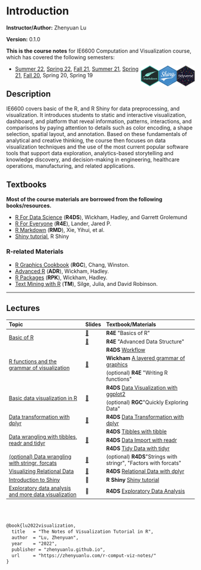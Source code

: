 # Introduction

<!-- <p align="center">
  <img src="images/home/Minard.png" style="width:100%"/>
</p>
<p align="center" style="font-size: 0.775em">
  Creator: Charles Joseph Minard
</p> -->

**Instructor/Author:** Zhenyuan Lu

**Version:** 0.1.0

**This is the course notes** for IE6600 Computation and Visualization course, which has covered the following semesters:


<img src='https://raw.githubusercontent.com/tidyverse/tidyverse/main/man/figures/logo.png' align="right" height="55.5"/>
<img src='https://raw.githubusercontent.com/rstudio/shiny/main/man/figures/logo.png' align="right" height="55.5"/>
<img src='https://raw.githubusercontent.com/rstudio/rmarkdown/main/man/figures/logo.png' align="right" height="55.5"/>




- [Summer 22](https://zhenyuanlu.com/ie6600-bos-su22/), [Spring 22](https://zhenyuanlu.com/ie6600-sea-sp22/), [Fall 21](https://zhenyuanlu.com/ie6600-bos-fa21/), [Summer 21](https://zhenyuanlu.com/ie6600-bos-sm21/), [Spring 21](https://zhenyuanlu.com/ie6600-sea-sp21/), [Fall 20](https://zhenyuanlu.com/ie6600-bos-fa20/), Spring 20, Spring 19


## Description

IE6600 covers basic of the R, and R Shiny for data preprocessing, and visualization. It introduces students to static and interactive visualization, dashboard, and platform that reveal information, patterns, interactions, and comparisons by paying attention to details such as color encoding, a shape selection, spatial layout, and annotation. Based on these fundamentals of analytical and creative thinking, the course then focuses on data visualization techniques and the use of the most current popular software tools that support data exploration, analytics-based storytelling and knowledge discovery, and decision-making in engineering, healthcare operations, manufacturing, and related applications.



## Textbooks

**Most of the course materials are borrowed from the following books/resources.**

- [R For Data Science](https://r4ds.had.co.nz/) (**R4DS**), Wickham, Hadley, and Garrett Grolemund
- [R For Everyone](https://onesearch.library.northeastern.edu/permalink/f/365rt0/NEU_ALMA51284955070001401) (**R4E**), Lander, Jared P.
- [R Markdown](https://bookdown.org/yihui/rmarkdown/) (**RMD**), Xie, Yihui, et al.
- [Shiny tutorial](https://shiny.rstudio.com/tutorial/), R Shiny

### R-related Materials

- [R Graphics Cookbook](https://r-graphics.org/) (**RGC**), Chang, Winston.
- [Advanced R](http://adv-r.had.co.nz/) (**ADR**), Wickham, Hadley.
- [R Packages](http://r-pkgs.had.co.nz/) (**RPK**), Wickham, Hadley.
- [Text Mining with R](https://www.tidytextmining.com/) (**TM**), Silge, Julia, and David Robinson.

***

## Lectures


<table>
<!-- =============================== HEADER ================================ -->
  <thead>
    <tr>
      <th align="left">Topic</th>
      <th align="left">Slides</th>
      <th align="left">Textbook/Materials</th>
    </tr>
  </thead>
  <tbody>
<!-- =============================== Topic 1 ================================ -->
    <tr>
      <td rowspan="2"><a href="t1_basicR.md">Basic of R</a></td>
      <td rowspan="1">
        <a href="https://zhenyuanlu.com/slides/t02BasicR.pdf">📑</a>
      </td>
      <td rowspan="1">
        <b>R4E</b> "Basics of R"
      </td>
    </tr>
    <tr>
      <td><a href="https://zhenyuanlu.com/slides/t02IntroR.pdf">📑</a></td>
      <td><b>R4E</b> "Advanced Data Structure"</td>
    </tr>
<!-- =============================== Topic 2 ================================ -->
    <tr>
      <td rowspan="3"><a href="t2_grammar.md">R functions and the grammar of visualization</a></td>
      <td rowspan="3"><a href="https://zhenyuanlu.com/slides/t03RGrammar.pdf">📑</a></td>
      <td rowspan="1">
        <b>R4DS</b> <a href="https://r4ds.had.co.nz/workflow-basics.html">Workflow</a>
      </td>
    </tr>
    <tr>
      <td>
        <b>Wickham</b> <a href="https://vita.had.co.nz/papers/layered-grammar.pdf">A layered grammar of graphics</a>
      </td>
    </tr>
    <tr>
      <td>
        (optional) <b>R4E</b> "Writing R functions"
      </td>
    </tr>
<!-- =============================== Topic 3 ================================ -->
    <tr>
      <td rowspan="2"><a href="t3_basicViz.md">Basic data visualization in R</a></td>
      <td rowspan="2"><a href="https://zhenyuanlu.com/slides/t05DataViz.pdf">📑</a></td>
      <td rowspan="1">
        <b>R4DS</b> <a href="https://r4ds.had.co.nz/workflow-basics.html">Data Visualization with ggplot2</a>
      </td>
    </tr>
    <tr>
      <td>
        (optional) <b>RGC</b>"Quickly Exploring Data"
      </td>
    </tr>
<!-- =============================== Topic 4 ================================ -->
    <tr>
      <td><a href="t4_transData.md">	Data transformation with dplyr</a></td>
      <td rowspan="1"><a href="https://zhenyuanlu.com/slides/t06DataTrans.pdf"> 📑</a></td>
      <td rowspan="1">
        <b>R4DS</b> <a href="https://r4ds.had.co.nz/transform.html">Data Transformation with dplyr</a>
      </td>
    </tr>
<!-- =============================== Topic 5 ================================ -->
    <tr>
      <td rowspan="3"><a href="t5_dataWrangling_trt.md">Data wrangling with tibbles, readr and tidyr</a></td>
      <td rowspan="3"><a href="https://zhenyuanlu.com/slides/t07DataWrg_trt.pdf"> 📑</a></td>
      <td rowspan="1">
        <b>R4DS</b> <a href="https://r4ds.had.co.nz/tibbles.html">Tibbles with tibble</a>
      </td>
    </tr>
    <tr>
      <td>
        <b>R4DS</b> <a href="https://r4ds.had.co.nz/data-import.html">Data Import with readr</a>
      </td>
    </tr>
    <tr>
      <td>
        <b>R4DS</b> <a href="https://r4ds.had.co.nz/tidy-data.html">Tidy Data with tidyr</a>
      </td>
    </tr>
<!-- =============================== Topic 6 ================================ -->
    <tr>
      <td rowspan="1"><a href="t6_dataWrangling_sf.md">(optional) Data wrangling with stringr, forcats</a></td>
      <td rowspan="1"><a href="https://zhenyuanlu.com/slides/t07DataWrg_sf.pdf"> 📑</a></td>
      <td rowspan="1">
        (optional) <b>R4DS</b>"Strings with stringr", "Factors with forcats"
      </td>
    </tr>
<!-- =============================== Topic 7 ================================ -->
    <tr>
      <td><a href="t7_relational.md">Visualizing Relational Data</a></td>
      <td rowspan="1"><a href="https://zhenyuanlu.com/slides/t08RelationalData.pdf"> 📑</a></td>
      <td rowspan="1">
        <b>R4DS</b> <a href="https://r4ds.had.co.nz/relational-data.html">Relational Data with dplyr</a>
      </td>
    </tr>
<!-- =============================== Topic 8 ================================ -->
    <tr>
      <td><a href="t8_shiny.md">Introduction to Shiny</a></td>
      <td rowspan="1">📑</td>
      <td rowspan="1">
        <b>R Shiny</b> <a href="https://shiny.rstudio.com/tutorial/">Shiny tutorial</a>
      </td>
    </tr>
<!-- =============================== Topic 9 ================================ -->
    <tr>
      <td><a href="t9_eda.md">Exploratory data analysis and more data visualization</a></td>
      <td rowspan="1">📑</td>
      <td rowspan="1">
        <b>R4DS </b> <a href="https://r4ds.had.co.nz/exploratory-data-analysis.html">Exploratory Data Analysis</a>
      </td>
    </tr>
  </tbody>
</table>


</br>
</br>

```
@book{lu2022visualization,
  title   = "The Notes of Visualization Tutorial in R",
  author  = "Lu, Zhenyuan",
  year    = "2022",
  publisher = "zhenyuanlu.github.io",
  url     = "https://zhenyuanlu.com/r-comput-viz-notes/"
}
```
